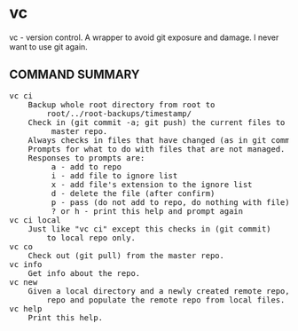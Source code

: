 # vc
vc - version control. A wrapper to avoid git exposure and damage.
I never want to use git again.

## COMMAND SUMMARY

<pre>
vc ci
    Backup whole root directory from root to 
        root/../root-backups/timestamp/
    Check in (git commit -a; git push) the current files to the
         master repo.
    Always checks in files that have changed (as in git commit -a)
    Prompts for what to do with files that are not managed. 
    Responses to prompts are:
         a - add to repo
         i - add file to ignore list
         x - add file's extension to the ignore list
         d - delete the file (after confirm)
         p - pass (do not add to repo, do nothing with file)
         ? or h - print this help and prompt again
vc ci local
    Just like "vc ci" except this checks in (git commit) 
        to local repo only.
vc co
    Check out (git pull) from the master repo.
vc info
    Get info about the repo.
vc new
    Given a local directory and a newly created remote repo, create a local
        repo and populate the remote repo from local files.
vc help
    Print this help.
</pre>
